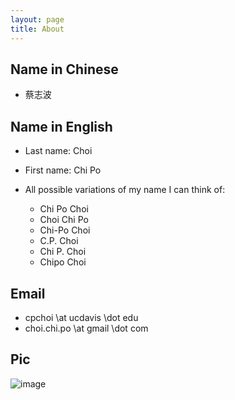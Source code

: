 ```yaml
---
layout: page
title: About
---
```


## <i class="fa fa-user"></i> Name in Chinese

* 蔡志波

## <i class="fa fa-globe"></i> Name in English

* Last name: Choi

* First name: Chi Po

* All possible variations of my name I can think of:
  * Chi Po Choi
  * Choi Chi Po
  * Chi-Po Choi
  * C.P. Choi
  * Chi P. Choi
  * Chipo Choi



## <i class="fa fa-envelope"></i> Email

* cpchoi \at ucdavis \dot edu
* choi.chi.po \at gmail \dot com

## <i class="fa fa-camera"></i> Pic

![image](../image/po_oak_ridge.png "Po")
